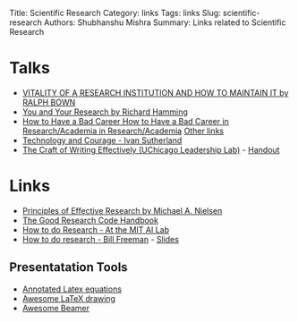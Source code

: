 Title: Scientific Research
Category: links
Tags: links
Slug: scientific-research
Authors: Shubhanshu Mishra
Summary: Links related to Scientific Research

# Talks

* [VITALITY OF A RESEARCH INSTITUTION AND HOW TO MAINTAIN IT by RALPH BOWN](https://maceip.github.io/bell-labs-innovation/)
* [You and Your Research by Richard Hamming](https://www.cs.virginia.edu/~robins/YouAndYourResearch.html)
* [How to Have a Bad Career How to Have a Bad Career in Research/Academia in Research/Academia](https://people.eecs.berkeley.edu/~pattrsn/talks/BadCareer.pdf) [Other links](https://people.eecs.berkeley.edu/~pattrsn/talks/nontech.html)
* [Technology and Courage - Ivan Sutherland](https://cseweb.ucsd.edu/~wgg/smli_ps-1.pdf)
* [The Craft of Writing Effectively (UChicago Leadership Lab)](https://youtu.be/vtIzMaLkCaM) - [Handout](https://cpb-us-w2.wpmucdn.com/u.osu.edu/dist/5/7046/files/2014/10/UnivChic_WritingProg-1grt232.pdf)

# Links

* [Principles of Effective Research by Michael A. Nielsen](https://michaelnielsen.org/blog/principles-of-effective-research/)
* [The Good Research Code Handbook](https://goodresearch.dev/)
* [How to do Research - At the MIT AI Lab](https://dspace.mit.edu/bitstream/handle/1721.1/41487/AI_WP_316.pdf)
* [How to do research - Bill Freeman](http://people.csail.mit.edu/billf/www/papers/doresearch.pdf) - [Slides](http://people.csail.mit.edu/billf/talks/10minFreeman2013.pdf)

## Presentatation Tools
* [Annotated Latex equations](https://github.com/synercys/annotated_latex_equations)
* [Awesome LaTeX drawing](https://github.com/xinychen/awesome-latex-drawing)
* [Awesome Beamer](https://github.com/xinychen/awesome-beamer)
